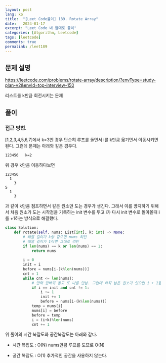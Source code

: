 ```yaml
---
layout: post
lang: ko
title:  "[Leet Code풀이] 189. Rotate Array"
date:   2024-01-17
excerpt: "Leet Code 내 맘대로 풀이"
categories: [Algorithm, Leetcode]
tags: [leetcode]
comments: true
permalink: /leet189
---
```


## 문제 설명
https://leetcode.com/problems/rotate-array/description/?envType=study-plan-v2&envId=top-interview-150

리스트를 k만큼 회전시키는 문제

## 풀이
### 접근 방법. 
[1,2,3,4,5,6,7]에서 k=3인 경우 단순히 루프를 돌면서 i를 k만큼 옮기면서 이동시키면 된다.
그런데 문제는 아래와 같은 경우다.

```
123456   k=2
```
위 경우 k만큼 이동하다보면 
```
123456
  1
    3
5
  1 
    3    
```
과 같이 k만큼 점프하면서 같은 원소만 도는 경우가 생긴다. 
그래서 이를 방지하기 위해서 처음 원소가 도는 시작점을 기록하는 init 변수를 두고 i가 다시 init 변수로 돌아올때 i를 +1하는 방식으로 해결했다. 


```python
class Solution:
    def rotate(self, nums: List[int], k: int) -> None:
        # 배열 길이가 k랑 같으면 nums 리턴
        # 배열 길이가 1이면 그대로 리턴
        if len(nums) == k or len(nums) == 1:
            return nums
        
        i = 0
        init = i
        before = nums[i-(k%len(nums))]
        cnt = 1
        while cnt <= len(nums):
            # 만약 한바퀴 돌고 또 나를 만남. 그런데 아직 남은 원소가 있으면 i + 1함
            if i == init and cnt != 1: 
                i += 1
                init += 1
                before = nums[i-(k%len(nums))]
            temp = nums[i]
            nums[i] = before
            before = temp
            i = (i+k)%len(nums)
            cnt += 1
```
위 풀이의 시간 복잡도와 공간복잡도는 아래와 같다.

* 시간 복잡도 : O(N)
nums만큼 루프를 도므로 O(N)

* 공간 복잡도 : O(1)
추가적인 공간을 사용하지 않는다.
